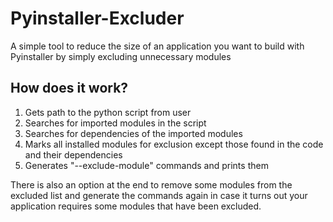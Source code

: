 # Pyinstaller-Excluder
A simple tool to reduce the size of an application you want to build with Pyinstaller by simply excluding unnecessary modules

## How does it work?
1. Gets path to the python script from user
2. Searches for imported modules in the script
3. Searches for dependencies of the imported modules
4. Marks all installed modules for exclusion except those found in the code and their dependencies
5. Generates "--exclude-module" commands and prints them

 There is also an option at the end to remove some modules from the excluded list and generate the commands again in case it turns out your application requires some modules that have been excluded.
